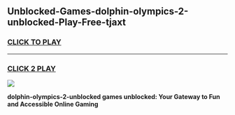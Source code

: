 
## Unblocked-Games-dolphin-olympics-2-unblocked-Play-Free-tjaxt
<h3>
<a href="https://premium76.site?title=dolphin-olympics-2-unblocked&ref=18A1">CLICK TO PLAY</a></h3>
<hr>

<h3>
<a href="https://premium76.site?title=dolphin-olympics-2-unblocked&ref=18A1">CLICK 2 PLAY</a>
  
</h3>

<a href="https://premium76.site?title=dolphin-olympics-2-unblocked&ref=18A1"><img src="https://clearcache.store/games.png"></a>


**dolphin-olympics-2-unblocked games unblocked: Your Gateway to Fun and Accessible Online Gaming**
